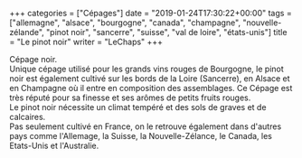 +++
categories = ["Cépages"]
date = "2019-01-24T17:30:22+00:00"
tags = ["allemagne", "alsace", "bourgogne", "canada", "champagne", "nouvelle-zélande", "pinot noir", "sancerre", "suisse", "val de loire", "états-unis"] 
title = "Le pinot noir"
writer = "LeChaps"
+++

Cépage noir.  
Unique cépage utilisé pour les grands vins rouges de Bourgogne, le pinot noir est également cultivé sur les bords de la Loire (Sancerre), en Alsace et en Champagne où il entre en composition des assemblages. Ce Cépage est très réputé pour sa finesse et ses arômes de petits fruits rouges.  
Le pinot noir nécessite un climat tempéré et des sols de graves et de calcaires.  
Pas seulement cultivé en France, on le retrouve également dans d'autres pays comme l'Allemage, la Suisse, la Nouvelle-Zélance, le Canada, les Etats-Unis et l'Australie.